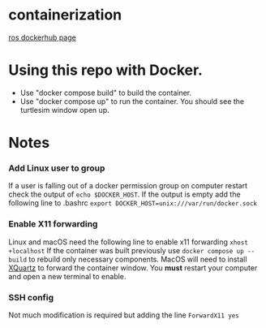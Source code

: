 # containerization

[ros dockerhub page](https://hub.docker.com/_/ros/)

# Using this repo with Docker.

- Use "docker compose build" to build the container.
- Use "docker compose up" to run the container. You should see the turtlesim window open up.

# Notes

### Add Linux user to group

If a user is falling out of a docker permission group on computer restart check the output of `echo $DOCKER_HOST`. If the output is empty add the following line to .bashrc `export DOCKER_HOST=unix:///var/run/docker.sock`

### Enable X11 forwarding

Linux and macOS need the following line to enable x11 forwarding `xhost +localhost`
If the container was built previously use `docker compose up --build` to rebuild only necessary components.
MacOS will need to install [XQuartz](https://www.xquartz.org/) to forward the container window. You **must** restart your computer and open a new terminal to enable.

### SSH config 

Not much modification is required but adding the line `ForwardX11 yes`